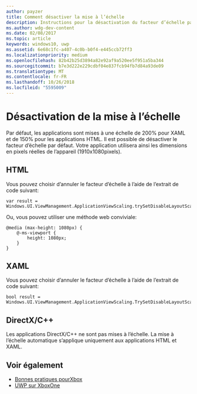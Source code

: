 ```yaml
---
author: payzer
title: Comment désactiver la mise à l’échelle
description: Instructions pour la désactivation du facteur d’échelle par défaut.
ms.author: wdg-dev-content
ms.date: 02/08/2017
ms.topic: article
keywords: windows10, uwp
ms.assetid: 6e68c1fc-a407-4c0b-b0f4-e445ccb72ff3
ms.localizationpriority: medium
ms.openlocfilehash: 82b42b25d3894a82e92af9a520ee5f951a5ba344
ms.sourcegitcommit: b7e3d222e229cdbf04e837fcb94fb7d84a93de09
ms.translationtype: MT
ms.contentlocale: fr-FR
ms.lasthandoff: 10/26/2018
ms.locfileid: "5595009"
---
```

# <a name="how-to-turn-off-scaling"></a>Désactivation de la mise à l’échelle   
Par défaut, les applications sont mises à une échelle de 200% pour XAML et de 150% pour les applications HTML. Il est possible de désactiver le facteur d’échelle par défaut. Votre application utilisera ainsi les dimensions en pixels réelles de l’appareil (1910x1080pixels).   
   
## <a name="html"></a>HTML   
Vous pouvez choisir d’annuler le facteur d’échelle à l’aide de l’extrait de code suivant: 
   
```
var result = Windows.UI.ViewManagement.ApplicationViewScaling.trySetDisableLayoutScaling(true);
```

Ou, vous pouvez utiliser une méthode web conviviale:   

```   
@media (max-height: 1080px) {   
    @-ms-viewport {   
        height: 1080px;   
    }   
}   
```

## <a name="xaml"></a>XAML
Vous pouvez choisir d’annuler le facteur d’échelle à l’aide de l’extrait de code suivant:   
   
```
bool result = Windows.UI.ViewManagement.ApplicationViewScaling.TrySetDisableLayoutScaling(true);
```
   
## <a name="directxc"></a>DirectX/C++   
Les applications DirectX/C++ ne sont pas mises à l’échelle. La mise à l’échelle automatique s’applique uniquement aux applications HTML et XAML.  

## <a name="see-also"></a>Voir également
- [Bonnes pratiques pourXbox](tailoring-for-xbox.md)
- [UWP sur XboxOne](index.md)
